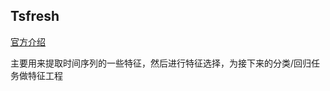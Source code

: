 ## Tsfresh
[官方介绍](https://tsfresh.readthedocs.io/en/latest/index.html)
[]()

主要用来提取时间序列的一些特征，然后进行特征选择，为接下来的分类/回归任务做特征工程